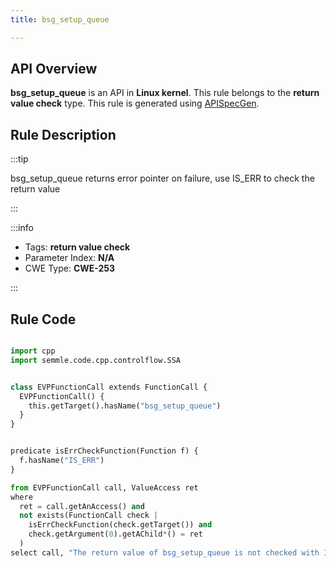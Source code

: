 ```yaml
---
title: bsg_setup_queue

---
```



## API Overview
**bsg_setup_queue** is an API in **Linux kernel**. This rule belongs to the **return value check** type. This rule is generated using [APISpecGen](../../tools/APISpecGen).
## Rule Description

:::tip

bsg_setup_queue returns error pointer on failure, use IS_ERR to check the return value

:::

:::info

- Tags: **return value check**
- Parameter Index: **N/A**
- CWE Type: **CWE-253**

:::

## Rule Code
```python

import cpp
import semmle.code.cpp.controlflow.SSA


class EVPFunctionCall extends FunctionCall {
  EVPFunctionCall() {
    this.getTarget().hasName("bsg_setup_queue")
  }
}


predicate isErrCheckFunction(Function f) {
  f.hasName("IS_ERR") 
}

from EVPFunctionCall call, ValueAccess ret
where
  ret = call.getAnAccess() and
  not exists(FunctionCall check |
    isErrCheckFunction(check.getTarget()) and
    check.getArgument(0).getAChild*() = ret
  )
select call, "The return value of bsg_setup_queue is not checked with IS_ERR."
    
```